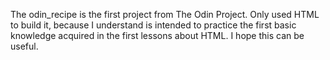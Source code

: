 The odin_recipe is the first project from The Odin Project.
Only used HTML to build it, because I understand is intended to practice the first basic knowledge acquired in the first lessons 
about HTML.
I hope this can be useful.